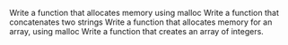 Write a function that allocates memory using malloc
Write a function that concatenates two strings
Write a function that allocates memory for an array, using malloc
Write a function that creates an array of integers.
